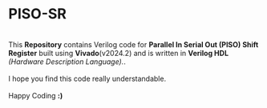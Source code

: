 # PISO-SR
<br>
This <b>Repository</b> contains Verilog code for <b>Parallel In Serial Out (PISO) Shift Register</b> built using <b>Vivado</b>(v2024.2) and is written in <b>Verilog HDL</b> <i>(Hardware Description Language).</i>.
<br><br>
I hope you find this code really understandable. <br><br> Happy Coding <b>:)</b>
